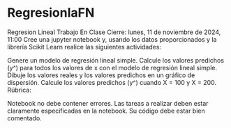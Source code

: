 # RegresionIaFN
Regresion Lineal Trabajo En Clase
Cierre: lunes, 11 de noviembre de 2024, 11:00
Cree una jupyter notebook y, usando los datos proporcionados y la librería Scikit Learn realice las siguientes actividades:

Genere un modelo de regresión lineal simple.
Calcule los valores predichos (y^) para todos los valores de x con el modelo de regresión lineal simple.
Dibuje los valores reales y los valores predichos en un gráfico de dispersión.
Calcule los valores predichos (y^) cuando X = 100 y X = 200.
Rúbrica:

Notebook no debe contener errores.
Las tareas a realizar deben estar claramente especificadas en la notebook.
Su código debe estar bien comentado.
